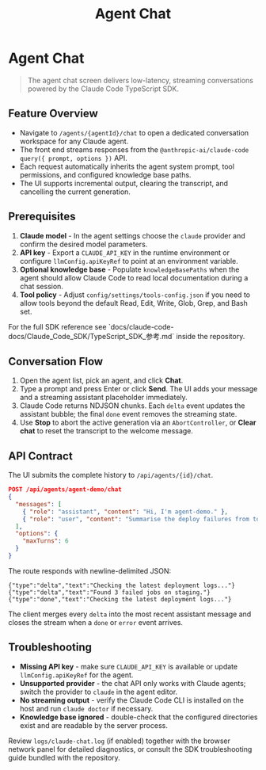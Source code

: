 ﻿---
title: Agent Chat
description: Chat with Claude-powered agents using the Claude Code TypeScript SDK
---

# Agent Chat

> The agent chat screen delivers low-latency, streaming conversations powered by the Claude Code TypeScript SDK.

## Feature Overview
- Navigate to `/agents/{agentId}/chat` to open a dedicated conversation workspace for any Claude agent.
- The front end streams responses from the `@anthropic-ai/claude-code` `query({ prompt, options })` API.
- Each request automatically inherits the agent system prompt, tool permissions, and configured knowledge base paths.
- The UI supports incremental output, clearing the transcript, and cancelling the current generation.

## Prerequisites
1. **Claude model** - In the agent settings choose the `claude` provider and confirm the desired model parameters.
2. **API key** - Export a `CLAUDE_API_KEY` in the runtime environment or configure `llmConfig.apiKeyRef` to point at an environment variable.
3. **Optional knowledge base** - Populate `knowledgeBasePaths` when the agent should allow Claude Code to read local documentation during a chat session.
4. **Tool policy** - Adjust `config/settings/tools-config.json` if you need to allow tools beyond the default Read, Edit, Write, Glob, Grep, and Bash set.

<Tip>
  For the full SDK reference see `docs/claude-code-docs/Claude_Code_SDK/TypeScript_SDK_参考.md` inside the repository.
</Tip>

## Conversation Flow
1. Open the agent list, pick an agent, and click **Chat**.
2. Type a prompt and press Enter or click **Send**. The UI adds your message and a streaming assistant placeholder immediately.
3. Claude Code returns NDJSON chunks. Each `delta` event updates the assistant bubble; the final `done` event removes the streaming state.
4. Use **Stop** to abort the active generation via an `AbortController`, or **Clear chat** to reset the transcript to the welcome message.

## API Contract
The UI submits the complete history to `/api/agents/{id}/chat`.

```json
POST /api/agents/agent-demo/chat
{
  "messages": [
    { "role": "assistant", "content": "Hi, I'm agent-demo." },
    { "role": "user", "content": "Summarise the deploy failures from today." }
  ],
  "options": {
    "maxTurns": 6
  }
}
```

The route responds with newline-delimited JSON:

```text
{"type":"delta","text":"Checking the latest deployment logs..."}
{"type":"delta","text":"Found 3 failed jobs on staging."}
{"type":"done","text":"Checking the latest deployment logs..."}
```

The client merges every `delta` into the most recent assistant message and closes the stream when a `done` or `error` event arrives.

## Troubleshooting
- **Missing API key** - make sure `CLAUDE_API_KEY` is available or update `llmConfig.apiKeyRef` for the agent.
- **Unsupported provider** - the chat API only works with Claude agents; switch the provider to `claude` in the agent editor.
- **No streaming output** - verify the Claude Code CLI is installed on the host and run `claude doctor` if necessary.
- **Knowledge base ignored** - double-check that the configured directories exist and are readable by the server process.

Review `logs/claude-chat.log` (if enabled) together with the browser network panel for detailed diagnostics, or consult the SDK troubleshooting guide bundled with the repository.
